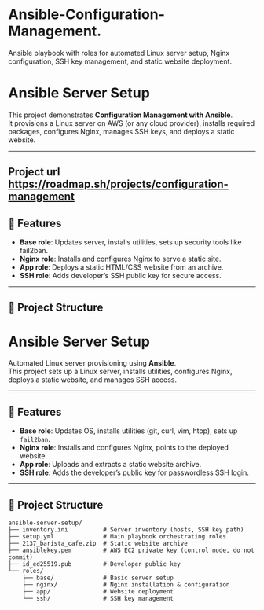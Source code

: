 # Ansible-Configuration-Management.
Ansible playbook with roles for automated Linux server setup, Nginx configuration, SSH key management, and static website deployment.


# Ansible Server Setup

This project demonstrates **Configuration Management with Ansible**.  
It provisions a Linux server on AWS (or any cloud provider), installs required packages, configures Nginx, manages SSH keys, and deploys a static website.

---

## Project url  https://roadmap.sh/projects/configuration-management


## 🚀 Features
- **Base role**: Updates server, installs utilities, sets up security tools like fail2ban.
- **Nginx role**: Installs and configures Nginx to serve a static site.
- **App role**: Deploys a static HTML/CSS website from an archive.
- **SSH role**: Adds developer’s SSH public key for secure access.

---

## 📂 Project Structure

# Ansible Server Setup

Automated Linux server provisioning using **Ansible**.  
This project sets up a Linux server, installs utilities, configures Nginx, deploys a static website, and manages SSH access.

---

## 🚀 Features
- **Base role**: Updates OS, installs utilities (git, curl, vim, htop), sets up `fail2ban`.
- **Nginx role**: Installs and configures Nginx, points to the deployed website.
- **App role**: Uploads and extracts a static website archive.
- **SSH role**: Adds the developer’s public key for passwordless SSH login.

---

## 📂 Project Structure

```text
ansible-server-setup/
├── inventory.ini          # Server inventory (hosts, SSH key path)
├── setup.yml              # Main playbook orchestrating roles
├── 2137_barista_cafe.zip  # Static website archive
├── ansiblekey.pem         # AWS EC2 private key (control node, do not commit)
├── id_ed25519.pub         # Developer public key
└── roles/
    ├── base/              # Basic server setup
    ├── nginx/             # Nginx installation & configuration
    ├── app/               # Website deployment
    └── ssh/               # SSH key management


